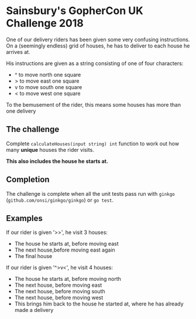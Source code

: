 # Sainsbury's GopherCon UK Challenge 2018

One of our delivery riders has been given some very confusing instructions. On a (seemingly endless) grid of houses, he has to deliver to
each house he arrives at.

His instructions are given as a string consisting of one of four characters:
* ^ to move north one square
* \> to move east one square
* v to move south one square
* < to move west one square

To the bemusement of the rider, this means some houses has more than one delivery


## The challenge

Complete `calculateHouses(input string) int` function to work out how many **unique** houses the rider visits.

**This also includes the house he starts at.**

## Completion

The challenge is complete when all the unit tests pass run with `ginkgo` (`github.com/onsi/ginkgo/ginkgo`) or `go test`.

## Examples

If our rider is given '>>', he visit 3 houses:
* The house he starts at, before moving east
* The next house,before moving east again
* The final house

If our rider is given '^>v<', he visit 4 houses:
* The house he starts at, before moving north
* The next house, before moving east
* The next house, before moving south
* The next house, before moving west
* This brings him back to the house he started at, where he has already made a delivery